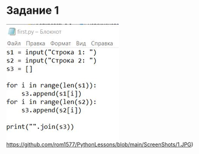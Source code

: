 # Задание 1 #

![](https://github.com/rom1577/PythonLessons/blob/main/ScreenShots/1.JPG)https://github.com/rom1577/PythonLessons/blob/main/ScreenShots/1.JPG)
